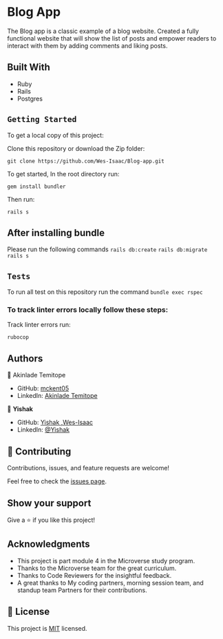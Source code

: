 # Blog App

The Blog app is a classic example of a blog website. Created a fully functional website that will show the list of posts and empower readers to interact with them by adding comments and liking posts.

## Built With
- Ruby
- Rails
- Postgres


## `Getting Started`

To get a local copy of this project:

Clone this repository or download the Zip folder:
```
git clone https://github.com/Wes-Isaac/Blog-app.git
```

To get started, In the root directory run:
```
gem install bundler
```
Then run:
```
rails s
```

## After installing bundle

Please run the following commands `rails db:create` `rails db:migrate` `rails s`


## `Tests`
To run all test on this repository run the command `bundle exec rspec`
### To track linter errors locally follow these steps:  

Track linter errors run:
```
rubocop
```

## Authors

👤 Akinlade Temitope

- GitHub: [mckent05](https://github.com/mckent05)
- LinkedIn: [Akinlade Temitope](https://www.linkedin.com/in/akinladetemitope/)

👤 **Yishak**

- GitHub: [Yishak ,Wes-Isaac](https://github.com/Wes-Isaac)
- LinkedIn: [@Yishak](https://www.linkedin.com/in/yishak-wesego-b404851a7/)

## 🤝 Contributing

Contributions, issues, and feature requests are welcome!

Feel free to check the [issues page](https://github.com/mckent05/Recipe-App/issues/new).

## Show your support

Give a ⭐️ if you like this project!

## Acknowledgments

- This project is part module 4 in the Microverse study program.
- Thanks to the Microverse team for the great curriculum.
- Thanks to Code Reviewers for the insightful feedback.
- A great thanks to My coding partners, morning session team, and standup team Partners for their contributions.

## 📝 License

This project is [MIT](./MIT.md) licensed.
